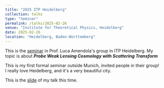 ```yaml
---
title: "2025 ITP Heidelberg"
collection: talks
type: "Seminar"
permalink: /talks/2025-02-26
venue: "Institute for Theoretical Physics, Heidelberg"
date: 2025-02-26
location: "Heidelberg, Baden-Württemberg"
---
```


This is the [seminar](https://www.thphys.uni-heidelberg.de/index.php?lang=e) in Prof. Luca Amendola's group in ITP Heidelberg. My topic is about _**Probe Weak Lensing Cosmology with Scattering Transform**_

This is my first formal seminar outside Munich, invited people in their group! I really love Heidelberg, and it's a very beautiful city. 



This is the <a href="https://chen-sijin.github.io/Sijin-Chen.github.io/files/talk_slides/2024_Munich_Lensing_Workshop.pdf" target="_blank">slide</a> of my talk this time. 
